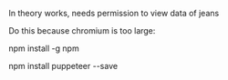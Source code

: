 In theory works, needs permission to view data of jeans


Do this because chromium is too large:

npm install -g npm 

npm install puppeteer --save
